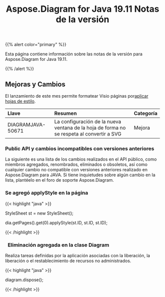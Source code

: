 ﻿---
title: Aspose.Diagram for Java 19.11 Notas de la versión
type: docs
weight: 20
url: /es/java/aspose-diagram-for-java-19-11-release-notes/
---
{{% alert color="primary" %}} 

Esta página contiene información sobre las notas de la versión para Aspose.Diagram for Java 19.11.

{{% /alert %}} 
## **Mejoras y Cambios**
El lanzamiento de este mes permite formatear Visio páginas por[aplicar hojas de estilo](/diagram/es/java/format-visio-pages/).

|**Llave**|**Resumen**|**Categoría**|
|:- |:- |:- |
|DIAGRAMJAVA-50671|La configuración de la nueva ventana de la hoja de forma no se respeta al convertir a SVG|Mejora|
### **Public API y cambios incompatibles con versiones anteriores**
La siguiente es una lista de los cambios realizados en el API público, como miembros agregados, renombrados, eliminados o obsoletos, así como cualquier cambio no compatible con versiones anteriores realizado en Aspose.Diagram para JAVA. Si tiene inquietudes sobre algún cambio en la lista, plantéelo en el foro de soporte Aspose.Diagram.
### **Se agregó applyStyle en la página**
{{< highlight "java" >}}

 StyleSheet st = new StyleSheet();

dia.getPages().get(0).applyStyle(st.ID, st.ID, st.ID);

{{< /highlight >}}
### ` `**Eliminación agregada en la clase Diagram**
Realiza tareas definidas por la aplicación asociadas con la liberación, la liberación o el restablecimiento de recursos no administrados.

{{< highlight "java" >}}

 diagram.dispose();

{{< /highlight >}}
